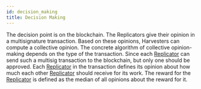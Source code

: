 ```yaml
---
id: decision_making
title: Decision Making
---
```


The decision point is on the blockchain. The Replicators give their opinion in a multisignature transaction. Based on these opinions, Harvesters can compute a collective opinion. The concrete algorithm of collective opinion-making depends on the type of the transaction. Since each [Replicator](../roles/replicator.md) can send such a multisig transaction to the blockchain, but only one should be approved. Each [Replicator](../roles/replicator.md) in the transaction defines its opinion about how much each other [Replicator](../roles/replicator.md) should receive for its work. The reward for the [Replicator](../roles/replicator.md) is defined as the median of all opinions about the reward for it.
